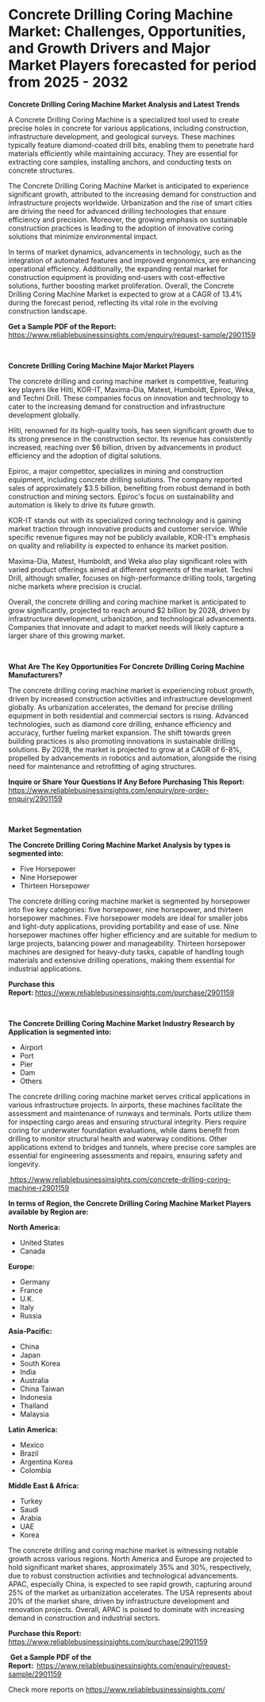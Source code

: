 <p><h1>Concrete Drilling Coring Machine Market: Challenges, Opportunities, and Growth Drivers and Major Market Players forecasted for period from 2025 - 2032</h1></p><p><strong>Concrete Drilling Coring Machine Market Analysis and Latest Trends</strong></p>
<p><p>A Concrete Drilling Coring Machine is a specialized tool used to create precise holes in concrete for various applications, including construction, infrastructure development, and geological surveys. These machines typically feature diamond-coated drill bits, enabling them to penetrate hard materials efficiently while maintaining accuracy. They are essential for extracting core samples, installing anchors, and conducting tests on concrete structures.</p><p>The Concrete Drilling Coring Machine Market is anticipated to experience significant growth, attributed to the increasing demand for construction and infrastructure projects worldwide. Urbanization and the rise of smart cities are driving the need for advanced drilling technologies that ensure efficiency and precision. Moreover, the growing emphasis on sustainable construction practices is leading to the adoption of innovative coring solutions that minimize environmental impact.</p><p>In terms of market dynamics, advancements in technology, such as the integration of automated features and improved ergonomics, are enhancing operational efficiency. Additionally, the expanding rental market for construction equipment is providing end-users with cost-effective solutions, further boosting market proliferation. Overall, the Concrete Drilling Coring Machine Market is expected to grow at a CAGR of 13.4% during the forecast period, reflecting its vital role in the evolving construction landscape.</p></p>
<p><strong>Get a Sample PDF of the Report:&nbsp;</strong> <a href="https://www.reliablebusinessinsights.com/enquiry/request-sample/2901159?utm_campaign=3362&utm_medium=2&utm_source=Github&utm_content=ia&utm_term=16032025&utm_id=concrete-drilling-coring-machine">https://www.reliablebusinessinsights.com/enquiry/request-sample/2901159</a></p>
<p>&nbsp;</p>
<p><strong>Concrete Drilling Coring Machine Major Market Players</strong></p>
<p><p>The concrete drilling and coring machine market is competitive, featuring key players like Hilti, KOR-IT, Maxima-Dia, Matest, Humboldt, Epiroc, Weka, and Techni Drill. These companies focus on innovation and technology to cater to the increasing demand for construction and infrastructure development globally.</p><p>Hilti, renowned for its high-quality tools, has seen significant growth due to its strong presence in the construction sector. Its revenue has consistently increased, reaching over $6 billion, driven by advancements in product efficiency and the adoption of digital solutions.</p><p>Epiroc, a major competitor, specializes in mining and construction equipment, including concrete drilling solutions. The company reported sales of approximately $3.5 billion, benefiting from robust demand in both construction and mining sectors. Epiroc's focus on sustainability and automation is likely to drive its future growth.</p><p>KOR-IT stands out with its specialized coring technology and is gaining market traction through innovative products and customer service. While specific revenue figures may not be publicly available, KOR-IT’s emphasis on quality and reliability is expected to enhance its market position.</p><p>Maxima-Dia, Matest, Humboldt, and Weka also play significant roles with varied product offerings aimed at different segments of the market. Techni Drill, although smaller, focuses on high-performance drilling tools, targeting niche markets where precision is crucial.</p><p>Overall, the concrete drilling and coring machine market is anticipated to grow significantly, projected to reach around $2 billion by 2028, driven by infrastructure development, urbanization, and technological advancements. Companies that innovate and adapt to market needs will likely capture a larger share of this growing market.</p></p>
<p>&nbsp;</p>
<p><strong>What Are The Key Opportunities For Concrete Drilling Coring Machine Manufacturers?</strong></p>
<p><p>The concrete drilling coring machine market is experiencing robust growth, driven by increased construction activities and infrastructure development globally. As urbanization accelerates, the demand for precise drilling equipment in both residential and commercial sectors is rising. Advanced technologies, such as diamond core drilling, enhance efficiency and accuracy, further fueling market expansion. The shift towards green building practices is also promoting innovations in sustainable drilling solutions. By 2028, the market is projected to grow at a CAGR of 6-8%, propelled by advancements in robotics and automation, alongside the rising need for maintenance and retrofitting of aging structures.</p></p>
<p><strong>Inquire or Share Your Questions If Any Before Purchasing This Report:</strong> <a href="https://www.reliablebusinessinsights.com/enquiry/pre-order-enquiry/2901159?utm_campaign=3362&utm_medium=2&utm_source=Github&utm_content=ia&utm_term=16032025&utm_id=concrete-drilling-coring-machine">https://www.reliablebusinessinsights.com/enquiry/pre-order-enquiry/2901159</a></p>
<p>&nbsp;</p>
<p><strong>Market Segmentation</strong></p>
<p><strong>The Concrete Drilling Coring Machine Market Analysis by types is segmented into:</strong></p>
<p><ul><li>Five Horsepower</li><li>Nine Horsepower</li><li>Thirteen Horsepower</li></ul></p>
<p><p>The concrete drilling coring machine market is segmented by horsepower into five key categories: five horsepower, nine horsepower, and thirteen horsepower machines. Five horsepower models are ideal for smaller jobs and light-duty applications, providing portability and ease of use. Nine horsepower machines offer higher efficiency and are suitable for medium to large projects, balancing power and manageability. Thirteen horsepower machines are designed for heavy-duty tasks, capable of handling tough materials and extensive drilling operations, making them essential for industrial applications.</p></p>
<p><strong>Purchase this Report:&nbsp;</strong><a href="https://www.reliablebusinessinsights.com/purchase/2901159?utm_campaign=3362&utm_medium=2&utm_source=Github&utm_content=ia&utm_term=16032025&utm_id=concrete-drilling-coring-machine">https://www.reliablebusinessinsights.com/purchase/2901159</a></p>
<p>&nbsp;</p>
<p><strong>The Concrete Drilling Coring Machine Market Industry Research by Application is segmented into:</strong></p>
<p><ul><li>Airport</li><li>Port</li><li>Pier</li><li>Dam</li><li>Others</li></ul></p>
<p><p>The concrete drilling coring machine market serves critical applications in various infrastructure projects. In airports, these machines facilitate the assessment and maintenance of runways and terminals. Ports utilize them for inspecting cargo areas and ensuring structural integrity. Piers require coring for underwater foundation evaluations, while dams benefit from drilling to monitor structural health and waterway conditions. Other applications extend to bridges and tunnels, where precise core samples are essential for engineering assessments and repairs, ensuring safety and longevity.</p></p>
<p><a href="https://www.reliablebusinessinsights.com/concrete-drilling-coring-machine-r2901159?utm_campaign=3362&utm_medium=2&utm_source=Github&utm_content=ia&utm_term=16032025&utm_id=concrete-drilling-coring-machine">&nbsp;https://www.reliablebusinessinsights.com/concrete-drilling-coring-machine-r2901159</a></p>
<p><strong>In terms of Region, the Concrete Drilling Coring Machine Market Players available by Region are:</strong></p>
<p>
    <p> <strong> North America: </strong>
        <ul>
            <li>United States</li>
            <li>Canada</li>
        </ul>
        </p> 
    <p> <strong> Europe: </strong>
        <ul>
            <li>Germany</li>
            <li>France</li>
            <li>U.K.</li>
            <li>Italy</li>
            <li>Russia</li>
        </ul>
        </p> 
    <p> <strong> Asia-Pacific: </strong>
        <ul>
            <li>China</li>
            <li>Japan</li>
            <li>South Korea</li>
            <li>India</li>
            <li>Australia</li>
            <li>China Taiwan</li>
            <li>Indonesia</li>
            <li>Thailand</li>
            <li>Malaysia</li>
        </ul>
        </p> 
    <p> <strong> Latin America: </strong>
        <ul>
            <li>Mexico</li>
            <li>Brazil</li>
            <li>Argentina Korea</li>
            <li>Colombia</li>
        </ul>
        </p> 
    <p> <strong> Middle East & Africa: </strong>
        <ul>
            <li>Turkey</li>
            <li>Saudi</li>
            <li>Arabia</li>
            <li>UAE</li>
            <li>Korea</li>
        </ul>
    </p>
    </p>
<p><p>The concrete drilling and coring machine market is witnessing notable growth across various regions. North America and Europe are projected to hold significant market shares, approximately 35% and 30%, respectively, due to robust construction activities and technological advancements. APAC, especially China, is expected to see rapid growth, capturing around 25% of the market as urbanization accelerates. The USA represents about 20% of the market share, driven by infrastructure development and renovation projects. Overall, APAC is poised to dominate with increasing demand in construction and industrial sectors.</p></p>
<p><strong>Purchase this Report: </strong><a href="https://www.reliablebusinessinsights.com/purchase/2901159?utm_campaign=3362&utm_medium=2&utm_source=Github&utm_content=ia&utm_term=16032025&utm_id=concrete-drilling-coring-machine">https://www.reliablebusinessinsights.com/purchase/2901159</a></p>
<p>&nbsp;<strong>Get a Sample PDF of the Report:&nbsp;&nbsp;</strong><a href="https://www.reliablebusinessinsights.com/enquiry/request-sample/2901159?utm_campaign=3362&utm_medium=2&utm_source=Github&utm_content=ia&utm_term=16032025&utm_id=concrete-drilling-coring-machine">https://www.reliablebusinessinsights.com/enquiry/request-sample/2901159</a></p>
<p><strong></strong></p>
<p>Check more reports on <a href="https://www.reliablebusinessinsights.com/?utm_campaign=3362&utm_medium=2&utm_source=Github&utm_content=ia&utm_term=16032025&utm_id=concrete-drilling-coring-machine">https://www.reliablebusinessinsights.com/</a></p>